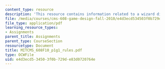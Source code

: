 ```yaml
---
content_type: resource
description: 'This resource contains information related to a wizard did It: rules.'
file: /media/courses/cms-608-game-design-fall-2010/e4d3ecd534503f0b729de83d0720764e_MITCMS_608F10_p1g1_rules.pdf
file_type: application/pdf
learning_resource_types:
- Assignments
parent_title: Assignments
parent_type: CourseSection
resourcetype: Document
title: MITCMS_608F10_p1g1_rules.pdf
type: OCWFile
uid: e4d3ecd5-3450-3f0b-729d-e83d0720764e
---
```

